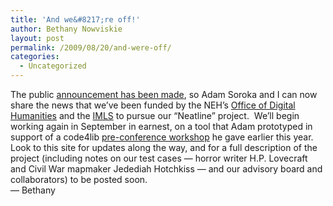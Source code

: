 ```yaml
---
title: 'And we&#8217;re off!'
author: Bethany Nowviskie
layout: post
permalink: /2009/08/20/and-were-off/
categories:
  - Uncategorized
---
```

The public [announcement has been made][1], so Adam Soroka and I can now share the news that we&#8217;ve been funded by the NEH&#8217;s [Office of Digital Humanities][2] and the [IMLS][3] to pursue our &#8220;Neatline&#8221; project.  We&#8217;ll begin working again in September in earnest, on a tool that Adam prototyped in support of a code4lib [pre-conference workshop][4] he gave earlier this year.  Look to this site for updates along the way, and for a full description of the project (including notes on our test cases &#8212; horror writer H.P. Lovecraft and Civil War mapmaker Jedediah Hotchkiss &#8212; and our advisory board and collaborators) to be posted soon.   
&mdash; Bethany

 [1]: http://www.neh.gov/ODH/ODHUpdate/tabid/108/EntryId/117/Awards-for-Digital-Humanities-Start-Up-Grants-August-2009.aspx
 [2]: http://neh.gov/odh
 [3]: http://imls.gov
 [4]: http://code4lib.org/node/266